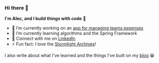 ### Hi there 👋

<!--
**alecntan/alecntan** is a ✨ _special_ ✨ repository because its `README.md` (this file) appears on your GitHub profile.

Here are some ideas to get you started:
-->
**I'm Alec, and I build things with code** :hammer:

- 🔭 I’m currently working on an [app for managing teams expenses](https://github.com/alecntan/BudgetBuddy)
- 🌱 I’m currently learning algorithms and the Spring Framework
- :wave: Connect with me on [LinkedIn](https://www.linkedin.com/in/alecntan/)
- ⚡ Fun fact: I love the [Stormlight Archives](https://www.brandonsanderson.com/the-stormlight-archive-series/)!

I also write about what I've learned and the things I've built on my [blog](https://blog.alectan.dev/) :grin:

